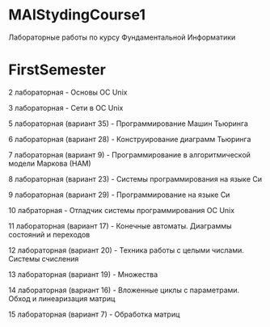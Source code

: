 # MAIStydingCourse1
Лабораторные работы по курсу Фундаментальной Информатики
# FirstSemester
2 лабораторная - Основы ОС Unix

3 лабораторная - Сети в ОС Unix

5 лабораторная (вариант 35) - Программирование Машин Тьюринга

6 лабораторная (вариант 28) - Конструирование диаграмм Тьюринга

7 лабораторная (вариант 9) - Программирование в алгоритмической модели Маркова (НАМ)

8 лабораторная (вариант 23) - Системы программирования на языке Си

9 лабораторная (вариант 29) - Программирование на языке Си

10 лабраторная - Отладчик системы программирования ОС Unix

11 лабораторная (вариант 17) - Конечные автоматы. Диаграммы состояний и переходов

12 лабораторная (вариант 20) - Техника работы с целыми числами. Системы счисления

13 лабораторная (вариант 19) - Множества

14 лабораторная (вариант 16) - Вложенные циклы с параметрами. Обход и линеаризация матриц

15 лабораторная (вариант 7) - Обработка матриц
